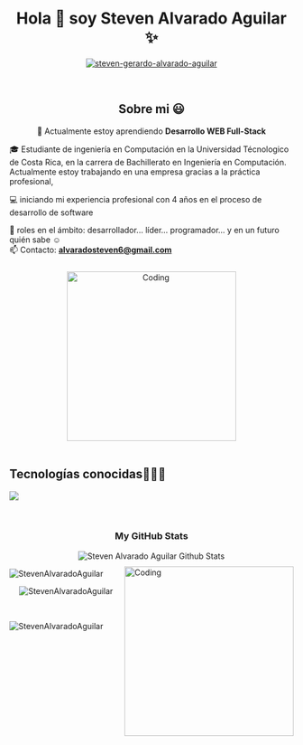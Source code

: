 <h1 align="center">Hola 👋  soy Steven Alvarado Aguilar ✨ </h1> 

<p align="center">
<a href="https://www.linkedin.com/in/steven-gerardo-alvarado-aguilar-2868b014a/" target="blank"><img align="center" src="https://img.shields.io/badge/LinkedIn-0077B5?style=for-the-badge&logo=linkedin&logoColor=white" alt="steven-gerardo-alvarado-aguilar"/></a>

</p>
<br>
<div align="center"">
<h2>Sobre mi 😃</h2>
<!--Intro start-->

🌱 Actualmente estoy aprendiendo **Desarrollo WEB Full-Stack**
</div>

<p align="left">
🎓 Estudiante de ingeniería en Computación en la Universidad Técnologico de Costa Rica, en la carrera de Bachillerato en Ingeniería en Computación. Actualmente estoy trabajando en una empresa gracias a la práctica profesional,

💻 iniciando mi experiencia profesional con 4 años en el proceso de desarrollo de software

📝 roles en el ámbito: desarrollador... líder...  programador... y en un futuro quién sabe ☺️
</br>
📫 Contacto: **alvaradosteven6@gmail.com**
</br>
<!--Intro end-->
</p>

<div align="center"> 
<img alt="Coding" width="300" style="margin-top:10px" src="https://i.pinimg.com/originals/81/17/8b/81178b47a8598f0c81c4799f2cdd4057.gif">
</div>

<br>

<h2 >Tecnologías conocidas👨🏻‍💻</h2>
<!--tech stack icons-->
<p align="left">
<a href="https://skillicons.dev">
<img src="https://skillicons.dev/icons?i=androidstudio,c,cs,cpp,java,py,dotnet,azure,react,css,html,js,nodejs,mysql,sqlite,firebase,git,github,docker,materialui,bootstrap,graphql,postman,solidity,netlify,vscode,bash,linux&perline=12" />
</a>
</p>
<br>
<!--- stats (end) -->

</div>

<div align="center" style="margin-bottom: 10px;">
<h3>My GitHub Stats</h3>
<img align="center" src="https://github-readme-stats.vercel.app/api?username=StevenAlvaradoAguilar&include_all_commits=true&count_private=true&show_icons=true&line_height=20&title_color=7A7ADB&icon_color=2234AE&text_color=D3D3D3&bg_color=0,000000,130F40" alt="Steven Alvarado Aguilar Github Stats"> 
</div>

<img align="right" style="margin-bottom: 10px;" alt="Coding" width="300" src="https://cdn.dribbble.com/users/1277312/screenshots/14733298/media/39b1045e593737587dd60e42c8422d1f.gif" >

<p><img align="left" src="https://github-readme-stats.vercel.app/api/top-langs?username=StevenAlvaradoAguilar&show_icons=true&theme=dark&locale=en&layout=compact" alt="StevenAlvaradoAguilar" /></p>

<br>

<div align="center" style="margin-top: 10px;">
<p><img src="https://github-readme-streak-stats.herokuapp.com/?user=StevenAlvaradoAguilar&theme=dark" alt="StevenAlvaradoAguilar" /></p>
</div>

<br>
<p align="left"> <img src="https://komarev.com/ghpvc/?username=StevenAlvaradoAguilar&label=Profile%20views&color=0e75b6&style=flat" alt="StevenAlvaradoAguilar" /> </p>
